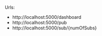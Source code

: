 Urls:
 - http://localhost:5000/dashboard
 - http://localhost:5000/pub
 - http://localhost:5000/sub/{numOfSubs}